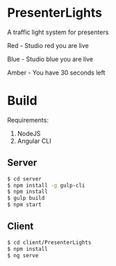 # PresenterLights
A traffic light system for presenters

Red - Studio red you are live

Blue - Studio blue you are live

Amber - You have 30 seconds left




# Build
Requirements:
  1. NodeJS
  2. Angular CLI

## Server

```bash
$ cd server
$ npm install -g gulp-cli
$ npm install
$ gulp build
$ npm start
```

## Client

```bash
$ cd client/PresenterLights
$ npm install
$ ng serve
```
